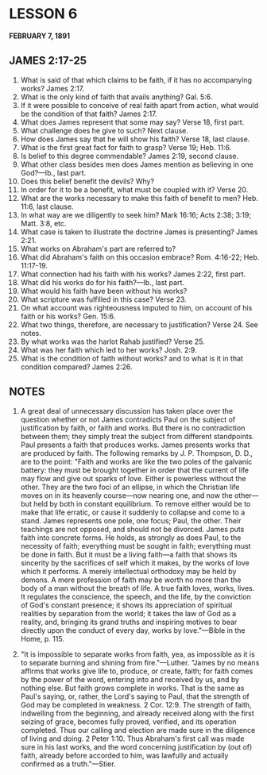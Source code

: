 # LESSON 6
**FEBRUARY 7, 1891**

## JAMES 2:17-25

1. What is said of that which claims to be faith, if it has no accompanying works? James 2:17.
2. What is the only kind of faith that avails anything? Gal. 5:6.
3. If it were possible to conceive of real faith apart from action, what would be the condition of that faith? James 2:17.
4. What does James represent that some may say? Verse 18, first part.
5. What challenge does he give to such? Next clause.
6. How does James say that he will show his faith? Verse 18, last clause.
7. What is the first great fact for faith to grasp? Verse 19; Heb. 11:6.
8. Is belief to this degree commendable? James 2:19, second clause.
9. What other class besides men does James mention as believing in one God?—Ib., last part.
10. Does this belief benefit the devils? Why?
11. In order for it to be a benefit, what must be coupled with it? Verse 20.
12. What are the works necessary to make this faith of benefit to men? Heb. 11:6, last clause.
13. In what way are we diligently to seek him? Mark 16:16; Acts 2:38; 3:19; Matt. 3:8, etc.
14. What case is taken to illustrate the doctrine James is presenting? James 2:21.
15. What works on Abraham's part are referred to?
16. What did Abraham's faith on this occasion embrace? Rom. 4:16-22; Heb. 11:17-19.
17. What connection had his faith with his works? James 2:22, first part.
18. What did his works do for his faith?—Ib., last part.
19. What would his faith have been without his works?
20. What scripture was fulfilled in this case? Verse 23.
21. On what account was righteousness imputed to him, on account of his faith or his works? Gen. 15:6.
22. What two things, therefore, are necessary to justification? Verse 24. See notes.
23. By what works was the harlot Rahab justified? Verse 25.
24. What was her faith which led to her works? Josh. 2:9.
25. What is the condition of faith without works? and to what is it in that condition compared? James 2:26.

## NOTES

1. A great deal of unnecessary discussion has taken place over the question whether or not James contradicts Paul on the subject of justification by faith, or faith and works. But there is no contradiction between them; they simply treat the subject from different standpoints. Paul presents a faith that produces works. James presents works that are produced by faith. The following remarks by J. P. Thompson, D. D., are to the point: "Faith and works are like the two poles of the galvanic battery: they must be brought together in order that the current of life may flow and give out sparks of love. Either is powerless without the other. They are the two foci of an ellipse, in which the Christian life moves on in its heavenly course—now nearing one, and now the other—but held by both in constant equilibrium. To remove either would be to make that life erratic, or cause it suddenly to collapse and come to a stand. James represents one pole, one focus; Paul, the other. Their teachings are not opposed, and should not be divorced. James puts faith into concrete forms. He holds, as strongly as does Paul, to the necessity of faith; everything must be sought in faith; everything must be done in faith. But it must be a living faith—a faith that shows its sincerity by the sacrifices of self which it makes, by the works of love which it performs. A merely intellectual orthodoxy may be held by demons. A mere profession of faith may be worth no more than the body of a man without the breath of life. A true faith loves, works, lives. It regulates the conscience, the speech, and the life, by the conviction of God's constant presence; it shows its appreciation of spiritual realities by separation from the world; it takes the law of God as a reality, and, bringing its grand truths and inspiring motives to bear directly upon the conduct of every day, works by love."—Bible in the Home, p. 115.

2. "It is impossible to separate works from faith, yea, as impossible as it is to separate burning and shining from fire."—Luther.
"James by no means affirms that works give life to, produce, or create, faith; for faith comes by the power of the word, entering into and received by us, and by nothing else. But faith grows complete in works. That is the same as Paul's saying, or, rather, the Lord's saying to Paul, that the strength of God may be completed in weakness. 2 Cor. 12:9. The strength of faith, indwelling from the beginning, and already received along with the first seizing of grace, becomes fully proved, verified, and its operation completed. Thus our calling and election are made sure in the diligence of living and doing. 2 Peter 1:10. Thus Abraham's first call was made sure in his last works, and the word concerning justification by (out of) faith, already before accorded to him, was lawfully and actually confirmed as a truth."—Stier.